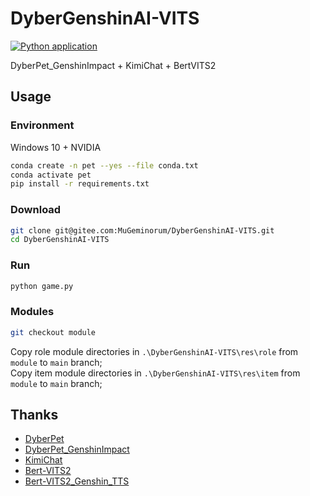 # DyberGenshinAI-VITS
[![Python application](https://github.com/MuGeminorum/DyberGenshinAI-VITS/actions/workflows/python-app.yml/badge.svg?branch=main)](https://github.com/MuGeminorum/DyberGenshinAI-VITS/actions/workflows/python-app.yml)

DyberPet_GenshinImpact + KimiChat + BertVITS2

## Usage
### Environment
Windows 10 + NVIDIA
```bash
conda create -n pet --yes --file conda.txt
conda activate pet
pip install -r requirements.txt
```

### Download
```bash
git clone git@gitee.com:MuGeminorum/DyberGenshinAI-VITS.git
cd DyberGenshinAI-VITS
```

### Run
```bash
python game.py
```

### Modules
```bash
git checkout module
```
Copy role module directories in `.\DyberGenshinAI-VITS\res\role` from `module` to `main` branch;<br>
Copy item module directories in `.\DyberGenshinAI-VITS\res\item` from `module` to `main` branch;

## Thanks
- [DyberPet](https://github.com/ChaozhongLiu/DyberPet)
- [DyberPet_GenshinImpact](https://github.com/ChaozhongLiu/DyberPet_GenshinImpact)
- [KimiChat](https://platform.moonshot.cn/docs/api-reference)
- [Bert-VITS2](https://github.com/fishaudio/Bert-VITS2)
- [Bert-VITS2_Genshin_TTS](https://www.modelscope.cn/studios/erythrocyte/Bert-VITS2_Genshin_TTS)